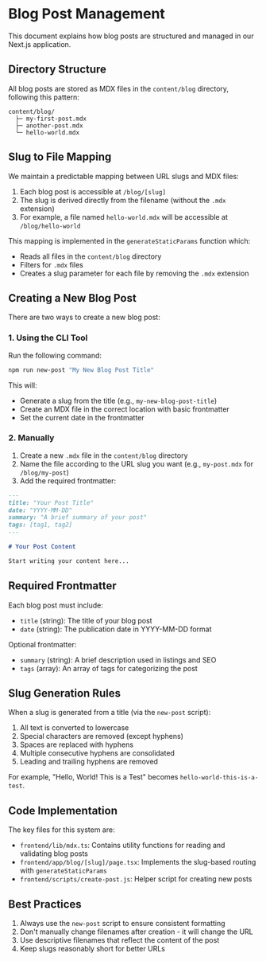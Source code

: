 # Blog Post Management

This document explains how blog posts are structured and managed in our Next.js application.

## Directory Structure

All blog posts are stored as MDX files in the `content/blog` directory, following this pattern:

```
content/blog/
  ├─ my-first-post.mdx
  ├─ another-post.mdx
  └─ hello-world.mdx
```

## Slug to File Mapping

We maintain a predictable mapping between URL slugs and MDX files:

1. Each blog post is accessible at `/blog/[slug]`
2. The slug is derived directly from the filename (without the `.mdx` extension)
3. For example, a file named `hello-world.mdx` will be accessible at `/blog/hello-world`

This mapping is implemented in the `generateStaticParams` function which:
- Reads all files in the `content/blog` directory
- Filters for `.mdx` files
- Creates a slug parameter for each file by removing the `.mdx` extension

## Creating a New Blog Post

There are two ways to create a new blog post:

### 1. Using the CLI Tool

Run the following command:

```bash
npm run new-post "My New Blog Post Title"
```

This will:
- Generate a slug from the title (e.g., `my-new-blog-post-title`)
- Create an MDX file in the correct location with basic frontmatter
- Set the current date in the frontmatter

### 2. Manually

1. Create a new `.mdx` file in the `content/blog` directory
2. Name the file according to the URL slug you want (e.g., `my-post.mdx` for `/blog/my-post`)
3. Add the required frontmatter:

```md
---
title: "Your Post Title"
date: "YYYY-MM-DD"
summary: "A brief summary of your post"
tags: [tag1, tag2]
---

# Your Post Content

Start writing your content here...
```

## Required Frontmatter

Each blog post must include:

- `title` (string): The title of your blog post
- `date` (string): The publication date in YYYY-MM-DD format

Optional frontmatter:

- `summary` (string): A brief description used in listings and SEO
- `tags` (array): An array of tags for categorizing the post

## Slug Generation Rules

When a slug is generated from a title (via the `new-post` script):

1. All text is converted to lowercase
2. Special characters are removed (except hyphens)
3. Spaces are replaced with hyphens
4. Multiple consecutive hyphens are consolidated
5. Leading and trailing hyphens are removed

For example, "Hello, World! This is a Test" becomes `hello-world-this-is-a-test`.

## Code Implementation

The key files for this system are:

- `frontend/lib/mdx.ts`: Contains utility functions for reading and validating blog posts
- `frontend/app/blog/[slug]/page.tsx`: Implements the slug-based routing with `generateStaticParams`
- `frontend/scripts/create-post.js`: Helper script for creating new posts

## Best Practices

1. Always use the `new-post` script to ensure consistent formatting
2. Don't manually change filenames after creation - it will change the URL
3. Use descriptive filenames that reflect the content of the post
4. Keep slugs reasonably short for better URLs 
